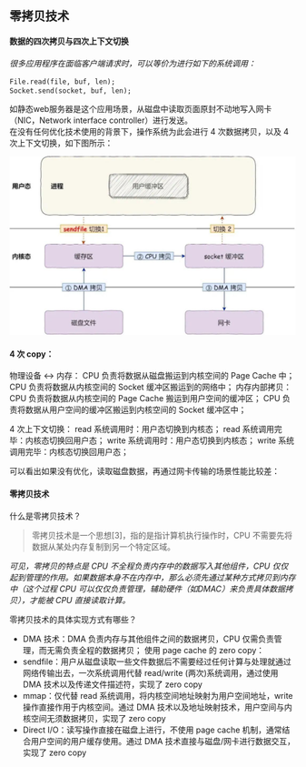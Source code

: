 ## 零拷贝技术

#### 数据的四次拷贝与四次上下文切换
_很多应用程序在面临客户端请求时，可以等价为进行如下的系统调用：_  
```
File.read(file, buf, len);
Socket.send(socket, buf, len);
```
如静态web服务器是这个应用场景，从磁盘中读取页面原封不动地写入网卡（NIC，Network interface controller）进行发送。  
在没有任何优化技术使用的背景下，操作系统为此会进行 4 次数据拷贝，以及 4 次上下文切换，如下图所示：

![4次上下文切换 & 4次拷贝](images/sendfile_4steps.png)  

#### 4 次 copy：
物理设备 <-> 内存：
CPU 负责将数据从磁盘搬运到内核空间的 Page Cache 中；
CPU 负责将数据从内核空间的 Socket 缓冲区搬运到的网络中；
内存内部拷贝：
CPU 负责将数据从内核空间的 Page Cache 搬运到用户空间的缓冲区；
CPU 负责将数据从用户空间的缓冲区搬运到内核空间的 Socket 缓冲区中；

4 次上下文切换：
read 系统调用时：用户态切换到内核态；
read 系统调用完毕：内核态切换回用户态；
write 系统调用时：用户态切换到内核态；
write 系统调用完毕：内核态切换回用户态；

可以看出如果没有优化，读取磁盘数据，再通过网卡传输的场景性能比较差：

#### 零拷贝技术
什么是零拷贝技术？   
> 零拷贝技术是一个思想[3]，指的是指计算机执行操作时，CPU 不需要先将数据从某处内存复制到另一个特定区域。

_可见，零拷贝的特点是 CPU 不全程负责内存中的数据写入其他组件，CPU 仅仅起到管理的作用。如果数据本身不在内存中，那么必须先通过某种方式拷贝到内存中（这个过程 CPU 可以仅仅负责管理，辅助硬件（如DMAC）来负责具体数据拷贝），才能被 CPU 直接读取计算。_  

零拷贝技术的具体实现方式有哪些？  
- DMA 技术：DMA 负责内存与其他组件之间的数据拷贝，CPU 仅需负责管理，而无需负责全程的数据拷贝；
使用 page cache 的 zero copy：
- sendfile：用户从磁盘读取一些文件数据后不需要经过任何计算与处理就通过网络传输出去，一次系统调用代替 read/write (两次)系统调用，通过使用 DMA 技术以及传递文件描述符，实现了 zero copy
- mmap：仅代替 read 系统调用，将内核空间地址映射为用户空间地址，write 操作直接作用于内核空间。通过 DMA 技术以及地址映射技术，用户空间与内核空间无须数据拷贝，实现了 zero copy
- Direct I/O：读写操作直接在磁盘上进行，不使用 page cache 机制，通常结合用户空间的用户缓存使用。通过 DMA 技术直接与磁盘/网卡进行数据交互，实现了 zero copy
